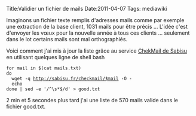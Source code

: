 Title:Validier un fichier de mails
Date:2011-04-07
Tags:  mediawiki

Imaginons un fichier texte remplis d'adresses mails comme par exemple
une extraction de la base client, 1031 mails pour être précis ... L'idée
c'est d'envoyer les vœux pour la nouvelle année à tous ces clients ...
seulement dans le lot certains mails sont mal orthographiés.

Voici comment j'ai mis à jour la liste grâce au service [ChekMail de
Sabisu](http://sabisu.fr/checkmail/) en utilisant quelques ligne de
shell bash

`for mail in $(cat mails.txt)`\
`do `\
`  wget -q `[`http://sabisu.fr/checkmail/$mail`](http://sabisu.fr/checkmail/$mail)` -O - `\
`  echo `\
`done | sed -e '/^\s*$/d' > good.txt`

2 min et 5 secondes plus tard j'ai une liste de 570 mails valide dans le
fichier good.txt.

